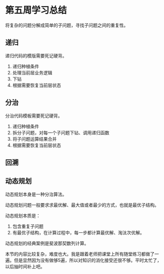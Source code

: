 # 第五周学习总结

将复杂的问题分解成简单的子问题，寻找子问题之间的重复性。

## 递归

递归代码的模版需要死记硬背。

1. 递归种植条件
2. 处理当前层业务逻辑
3. 下钻
4. 根据需要恢复当前层状态

## 分治

分治代码模板需要死记硬背。

1. 递归种植条件
2. 拆分子问题，对每一个子问题下钻、调用递归函数
3. 将子问题运算结果合并
4. 根据需要恢复当前层状态

## 回溯

## 动态规划

动态规划本身是一种分治算法。

动态规划问题一般要求求最优解、最大值或者最少的方式，也就是最优子结构。

动态规划本质是：
1. 包含重复子问题
2. 有最优子结构，在计算过程中，每一步都计算最优解、淘汰次优解。

动态规划的经典案例是斐波那契数列计算。

本节的内容比较复杂，难度也大。我是跟着老师把课堂上所有随堂练习都做了一遍。但是显然因为没有做够5遍，所以对知识的消化接受还很不够。平时太忙了，以后抽时间补上吧。

  

